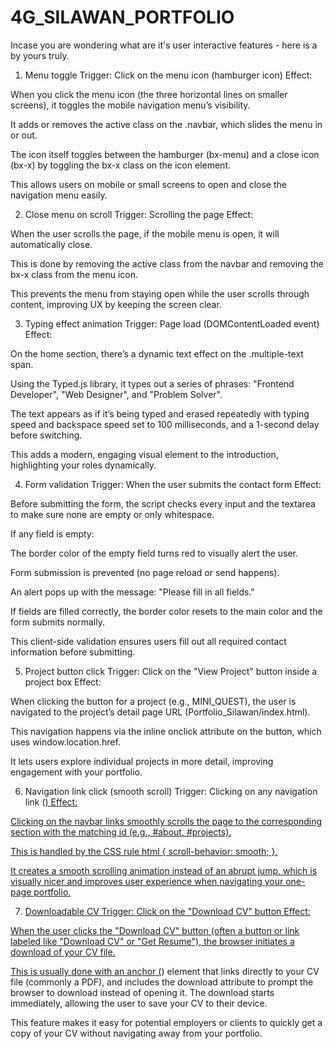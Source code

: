 # 4G_SILAWAN_PORTFOLIO
Incase you are wondering what are it's user interactive features - here is a by yours truly.
1. Menu toggle
Trigger: Click on the menu icon (hamburger icon)
Effect:

When you click the menu icon (the three horizontal lines on smaller screens), it toggles the mobile navigation menu’s visibility.

It adds or removes the active class on the .navbar, which slides the menu in or out.

The icon itself toggles between the hamburger (bx-menu) and a close icon (bx-x) by toggling the bx-x class on the icon element.

This allows users on mobile or small screens to open and close the navigation menu easily.

2. Close menu on scroll
Trigger: Scrolling the page
Effect:

When the user scrolls the page, if the mobile menu is open, it will automatically close.

This is done by removing the active class from the navbar and removing the bx-x class from the menu icon.

This prevents the menu from staying open while the user scrolls through content, improving UX by keeping the screen clear.

3. Typing effect animation
Trigger: Page load (DOMContentLoaded event)
Effect:

On the home section, there’s a dynamic text effect on the .multiple-text span.

Using the Typed.js library, it types out a series of phrases: "Frontend Developer", "Web Designer", and "Problem Solver".

The text appears as if it’s being typed and erased repeatedly with typing speed and backspace speed set to 100 milliseconds, and a 1-second delay before switching.

This adds a modern, engaging visual element to the introduction, highlighting your roles dynamically.

4. Form validation
Trigger: When the user submits the contact form
Effect:

Before submitting the form, the script checks every input and the textarea to make sure none are empty or only whitespace.

If any field is empty:

The border color of the empty field turns red to visually alert the user.

Form submission is prevented (no page reload or send happens).

An alert pops up with the message: "Please fill in all fields."

If fields are filled correctly, the border color resets to the main color and the form submits normally.

This client-side validation ensures users fill out all required contact information before submitting.

5. Project button click
Trigger: Click on the "View Project" button inside a project box
Effect:

When clicking the button for a project (e.g., MINI_QUEST), the user is navigated to the project’s detail page URL (Portfolio_Silawan/index.html).

This navigation happens via the inline onclick attribute on the button, which uses window.location.href.

It lets users explore individual projects in more detail, improving engagement with your portfolio.

6. Navigation link click (smooth scroll)
Trigger: Clicking on any navigation link (<a href="#section">)
Effect:

Clicking on the navbar links smoothly scrolls the page to the corresponding section with the matching id (e.g., #about, #projects).

This is handled by the CSS rule html { scroll-behavior: smooth; }.

It creates a smooth scrolling animation instead of an abrupt jump, which is visually nicer and improves user experience when navigating your one-page portfolio.

7. Downloadable CV
Trigger: Click on the "Download CV" button
Effect:

When the user clicks the "Download CV" button (often a button or link labeled like "Download CV" or "Get Resume"), the browser initiates a download of your CV file.

This is usually done with an anchor (<a>) element that links directly to your CV file (commonly a PDF), and includes the download attribute to prompt the browser to download instead of opening it. The download starts immediately, allowing the user to save your CV to their device.

This feature makes it easy for potential employers or clients to quickly get a copy of your CV without navigating away from your portfolio.
